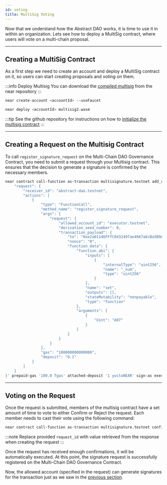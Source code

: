 ```yaml
---
id: voting
title: MultiSig Voting
---
```




Now that we understand how the Abstract DAO works, it is time to use it in within an organization. Lets see how to deploy a MultiSig contract, where users will vote on a multi-chain proposal.

---

## Creating a MultiSig Contract

As a first step we need to create an account and deploy a MultiSig contract on it, so users can start creating proposals and voting on them.

:::info Deploy Multisig
You can download the [compiled multisig](https://github.com/near/core-contracts/raw/refs/heads/master/multisig2/res/multisig2.wasm) from the near repository
:::


```bash
near create-account <accountId> --useFaucet

near deploy <accountId> multisig2.wasm
```

:::tip
  See the github repository for instructions on how to [initialize the multisig contract](https://github.com/near/core-contracts/tree/master/multisig2)
:::

---

## Creating a Request on the Multisig Contract

To call `register_signature_request` on the Multi-Chain DAO Governance Contract, you need to submit a request through your Multisig contract. This ensures that the decision to generate a signature is confirmed by the necessary members.

```bash
near contract call-function as-transaction multisignature.testnet add_request json-args '{
    "request": {
        "receiver_id": "abstract-dao.testnet",
        "actions": [
            {
                "type": "FunctionCall",
                "method_name": "register_signature_request",
                "args": {
                    "request": {
                        "allowed_account_id": "executor.testnet",
                        "derivation_seed_number": 0,
                        "transaction_payload": {
                            "to": "0xe2a01146FFfC8432497ae49A7a6cBa5B9Abd71A3",
                            "nonce": "0",
                            "function_data": {
                                "function_abi": {
                                    "inputs": [
                                        {
                                            "internalType": "uint256",
                                            "name": "_num",
                                            "type": "uint256"
                                        }
                                    ],
                                    "name": "set",
                                    "outputs": [],
                                    "stateMutability": "nonpayable",
                                    "type": "function"
                                },
                                "arguments": [
                                    {
                                        "Uint": "A97"
                                    }
                                ]
                            }
                        }
                    }
                },
                "gas": "100000000000000",
                "deposit": "0.1"
            }
        ]
    }
}' prepaid-gas '100.0 Tgas' attached-deposit '1 yoctoNEAR' sign-as executor.testnet network-config testnet
```

---

## Voting on the Request

Once the request is submitted, members of the multisig contract have a set amount of time to vote to either Confirm or Reject the request. Each member needs to cast their vote using the following command:

```bash
near contract call-function as-transaction multisignature.testnet confirm json-args '{"request_id": 1}' prepaid-gas '100.0 Tgas' attached-deposit '1 yoctoNEAR' sign-as account.testnet network-config testnet
```

:::note
Replace provided `request_id` with value retrieved from the response when creating the request
:::

Once the request has received enough confirmations, it will be automatically executed. At this point, the signature request is successfully registered on the Multi-Chain DAO Governance Contract.

Now, the allowed account (specified in the request) can generate signatures for the transaction just as we saw in the [previous section](./2-signing.md).